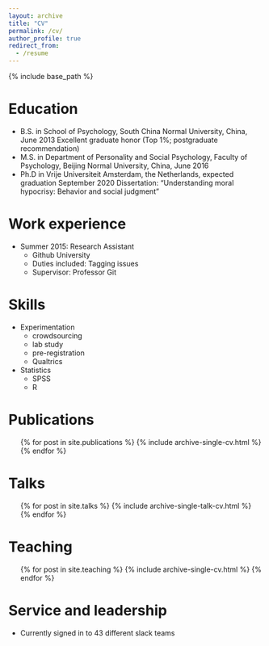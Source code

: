 ```yaml
---
layout: archive
title: "CV"
permalink: /cv/
author_profile: true
redirect_from:
  - /resume
---
```


{% include base_path %}

Education
======
* B.S. in School of Psychology, South China Normal University, China, June 2013 Excellent graduate honor (Top 1%; postgraduate recommendation)
* M.S. in Department of Personality and Social Psychology, Faculty of Psychology, Beijing Normal University, China, June 2016
* Ph.D in  Vrije Universiteit Amsterdam, the Netherlands, expected graduation September 2020
     Dissertation: “Understanding moral hypocrisy: Behavior and social judgment”



Work experience
======
* Summer 2015: Research Assistant
  * Github University
  * Duties included: Tagging issues
  * Supervisor: Professor Git


  
Skills
======
* Experimentation
  * crowdsourcing
  * lab study
  * pre-registration
  * Qualtrics
* Statistics
  * SPSS
  * R


Publications
======
  <ul>{% for post in site.publications %}
    {% include archive-single-cv.html %}
  {% endfor %}</ul>
  
Talks
======
  <ul>{% for post in site.talks %}
    {% include archive-single-talk-cv.html %}
  {% endfor %}</ul>
  
Teaching
======
  <ul>{% for post in site.teaching %}
    {% include archive-single-cv.html %}
  {% endfor %}</ul>
  
Service and leadership
======
* Currently signed in to 43 different slack teams

